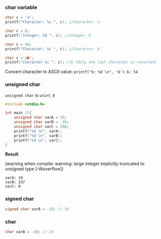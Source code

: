 ### char variable

```c
char c = 'a';  
printf("Character: %c ", c); //Character: a
```

```c
char c = 8;
printf("Integer: %d ", c); //Integer: 8
```

```c
char c = 48;
printf("Character: %c ", c); //Character: 0
```

```c
char c ='ab';
printf("Character %c ", c); //b (Only the last character is returned)
```

Convert character to ASCII value: ``printf("b: %d \n", '6')``: ``b: 54``

### unsigned char

``unsigned char`` is ``unint_8``

```c
#include <stdio.h>

int main (){
 	unsigned char varA = 19;
    unsigned char varB = -19;
    unsigned char varC = 256;
    printf("%d \n", varA);
    printf("%d \n", varB);
    printf("%d \n", varC);
}
```

**Result**

(warning when compile: warning: large integer implicitly truncated to unsigned type [-Woverflow])

```
varA: 19
varB: 237
varC: 0
```

### signed char

```c
signed char varB = -19; //-19
```

### char

```c
char varB = -19; //-19
```
